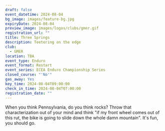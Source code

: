 ```yaml
---
draft: false
event_datetime: 2024-08-04
bg_image: images/feature-bg.jpg
expiryDate: 2024-08-04
preview_image: images/logos/clubs/gmer.gif
registration_url: ""
title: Three Springs
description: Teetering on the edge
club:
  - GMER
location: TBA
event_type: Enduro
event_format: Restart
event_series: ECEA Enduro Championship Series
closed_course: "'No'"
gas_away: Yes
key_time: 2024-08-04T09:00:00
check_in_time: 2024-08-04T07:00:00
registration_date: ""
---
```


When you think Pennsylvania, do you think rocks? Throw that characterization out of your mind and think "if my front wheel comes out of this rut, the bike is going to slide down the whole damn mountain". It's fun, you should go.